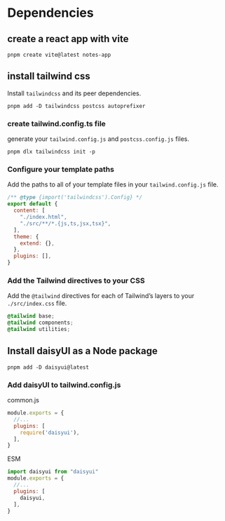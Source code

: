 # Dependencies

## create a react app with vite

```nodejs
pnpm create vite@latest notes-app
```

## install tailwind css

Install `tailwindcss` and its peer dependencies.

```nodejs
pnpm add -D tailwindcss postcss autoprefixer
```

### create tailwind.config.ts file

generate your `tailwind.config.js` and `postcss.config.js` files.

```nodejs
pnpm dlx tailwindcss init -p
```

### Configure your template paths

Add the paths to all of your template files in your `tailwind.config.js` file.

```js
/** @type {import('tailwindcss').Config} */
export default {
  content: [
    "./index.html",
    "./src/**/*.{js,ts,jsx,tsx}",
  ],
  theme: {
    extend: {},
  },
  plugins: [],
}
```

### Add the Tailwind directives to your CSS

Add the `@tailwind` directives for each of Tailwind’s layers to your `./src/index.css` file.

```css file='index.css'
@tailwind base;
@tailwind components;
@tailwind utilities;
```

## Install daisyUI as a Node package

```nodejs
pnpm add -D daisyui@latest
```

### Add daisyUI to tailwind.config.js

common.js

```js
module.exports = {
  //...
  plugins: [
    require('daisyui'),
  ],
}
```

ESM

```js
import daisyui from "daisyui"
module.exports = {
  //...
  plugins: [
    daisyui,
  ],
}
```
